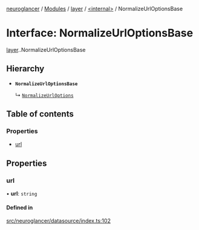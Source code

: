 [neuroglancer](../README.md) / [Modules](../modules.md) / [layer](../modules/layer.md) / [<internal\>](../modules/layer._internal_.md) / NormalizeUrlOptionsBase

# Interface: NormalizeUrlOptionsBase

[layer](../modules/layer.md).[<internal>](../modules/layer._internal_.md).NormalizeUrlOptionsBase

## Hierarchy

- **`NormalizeUrlOptionsBase`**

  ↳ [`NormalizeUrlOptions`](layer._internal_.NormalizeUrlOptions.md)

## Table of contents

### Properties

- [url](layer._internal_.NormalizeUrlOptionsBase.md#url)

## Properties

### url

• **url**: `string`

#### Defined in

[src/neuroglancer/datasource/index.ts:102](https://github.com/ActiveBrainAtlas2/neuroglancer/blob/540617bc/src/neuroglancer/datasource/index.ts#L102)
